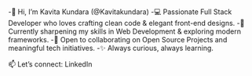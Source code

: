 -👋 Hi, I’m Kavita Kundara (@Kavitakundara)
-💻 Passionate Full Stack Developer who loves crafting clean code & elegant front-end designs.
-🌱 Currently sharpening my skills in Web Development & exploring modern frameworks.
-🤝 Open to collaborating on Open Source Projects and meaningful tech initiatives.
-✨ Always curious, always learning.

📫 Let’s connect: LinkedIn
<!---
Kavitakundara/Kavitakundara is a ✨ special ✨ repository because its `README.md` (this file) appears on your GitHub profile.
You can click the Preview link to take a look at your changes.
--->
